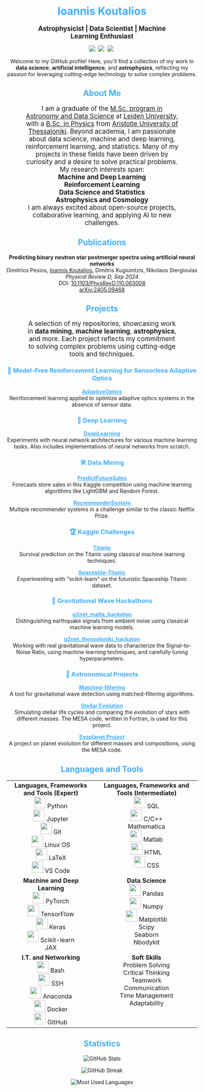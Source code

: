 <h1 align="center" style="color: #44AEFB;"> Ioannis Koutalios </h1>

<p align="center" style="margin: 0 50px; font-size: 17px;">
  <strong>Astrophysicist | Data Scientist | Machine Learning Enthusiast</strong>
</p>

<p align="center">
<a target="_blank" rel="noreferrer noopener" href="https://koutalios.space/"><img src="https://img.shields.io/badge/Website-149c90?style=for-the-badge&logo=iterm2&logoColor=white alt="Website" /></a>&nbsp;
<a target="_blank" rel="noreferrer noopener" href="https://www.linkedin.com/in/koutalios-ioannis/"><img src="https://img.shields.io/badge/LinkedIn-0e76a8?style=for-the-badge&logo=linkedin&logoColor=white alt="LinkedIn" /></a>&nbsp;
<a target="_blank" rel="noreferrer noopener" href="mailto:jkoutalios@gmail.com"><img src="https://img.shields.io/badge/Email-ff69b4?style=for-the-badge&logo=gmail&logoColor=white alt="Email" /></a>&nbsp;
</p>

<p align="center">
  Welcome to my GitHub profile! Here, you'll find a collection of my work in <strong>data science</strong>, <strong>artificial intelligence</strong>, and <strong>astrophysics</strong>, reflecting my passion for leveraging cutting-edge technology to solve complex problems.
</p>

<!-- Begin About Me -->
<h2 align="center" style="color: #44AEFB;">About Me</h2>

<p align="center" style="margin: 0 50px; font-size: 17px;">
  I am a graduate of the <a href="https://www.universiteitleiden.nl/en/education/study-programmes/master/astronomy/astronomy-and-data-science">M.Sc. program in Astronomy and Data Science</a> at <a href="https://www.universiteitleiden.nl/en">Leiden University</a>, with a <a href="https://www.physics.auth.gr/en/">B.Sc. in Physics</a> from <a href="https://www.auth.gr/en">Aristotle University of Thessaloniki</a>. Beyond academia, I am passionate about data science, machine and deep learning, reinforcement learning, and statistics. Many of my projects in these fields have been driven by curiosity and a desire to solve practical problems. My research interests span:
  <br>
  <strong>Machine and Deep Learning</strong>
  <br>
  <strong>Reinforcement Learning</strong>
  <br>
  <strong>Data Science and Statistics</strong>
  <br>
  <strong>Astrophysics and Cosmology</strong>
</p>

<p align="center" style="margin: 0 50px; font-size: 17px;">
  I am always excited about open-source projects, collaborative learning, and applying AI to new challenges.
</p>

<!-- Begin Publications -->
<h2 align="center" style="color: #44AEFB;">Publications</h2>

<p align="center">
  <strong>Predicting binary neutron star postmerger spectra using artificial neural networks</strong><br>
  Dimitrios Pesios, <u>Ioannis Koutalios</u>, Dimitris Kugiumtzis, Nikolaos Stergioulas<br>
  <em>Physical Review D, Sep 2024</em><br>
  DOI: <a href="https://doi.org/10.1103/PhysRevD.110.063008" target="_blank" rel="noopener noreferrer">
    10.1103/PhysRevD.110.063008
  </a><br>
  <a href="https://arxiv.org/abs/2405.09468" target="_blank" rel="noopener noreferrer">
    arXiv:2405.09468
  </a>
  
<!-- Begin Projects Section -->
<h2 align="center" style="color: #44AEFB;">Projects</h2>

<p align="center" style="margin: 0 50px; font-size: 17px;">
  A selection of my repositories, showcasing work in <strong>data mining</strong>, <strong>machine learning</strong>, <strong>astrophysics</strong>, and more. Each project reflects my commitment to solving complex problems using cutting-edge tools and techniques.
</p>

<div align="center">
  <h3 align="center" style="color: #44AEFB;">🌟 Model-Free Reinforcement Learning for Sensorless Adaptive Optics</h3>
  <p align="center">
    <a href="https://github.com/johnkou97/AdaptiveOptics" target="_blank" style="color: #44AEFB;">
      <strong>AdaptiveOptics</strong>
    </a><br>
    Reinforcement learning applied to optimize adaptive optics systems in the absence of sensor data.
  </p>

  <h3 align="center" style="color: #44AEFB;">🤖 Deep Learning</h3>
  <p align="center">
    <a href="https://github.com/johnkou97/DeepLearning" target="_blank" style="color: #44AEFB;">
      <strong>DeepLearning</strong>
    </a><br>
    Experiments with neural network architectures for various machine learning tasks. Also includes implementations of neural networks from scratch.
  </p>

  <h3 align="center" style="color: #44AEFB;">🛠 Data Mining</h3>
  <p align="center">
    <a href="https://github.com/johnkou97/PredictFutureSales" target="_blank" style="color: #44AEFB;">
      <strong>PredictFutureSales</strong>
    </a><br>
    Forecasts store sales in this Kaggle competition using machine learning algorithms like LightGBM and Random Forest.
  </p>
  <p align="center">
    <a href="https://github.com/johnkou97/RecommenderSystem" target="_blank" style="color: #44AEFB;">
      <strong>RecommenderSystem</strong>
    </a><br>
    Multiple recommender systems in a challenge similar to the classic Netflix Prize.
  </p>

  <h3 align="center" style="color: #44AEFB;">🏆 Kaggle Challenges</h3>
  <p align="center">
    <a href="https://github.com/johnkou97/Titanic" target="_blank" style="color: #44AEFB;">
      <strong>Titanic</strong>
    </a><br>
    Survival prediction on the Titanic using classical machine learning techniques.
  </p>
  <p align="center">
    <a href="https://github.com/johnkou97/Spaceship-Titanic" target="_blank" style="color: #44AEFB;">
      <strong>Spaceship-Titanic</strong>
    </a><br>
    Experimenting with "scikit-learn" on the futuristic Spaceship Titanic dataset.
  </p>

  <h3 align="center" style="color: #44AEFB;">🌌 Gravitational Wave Hackathons</h3>
  <p align="center">
    <a href="https://github.com/johnkou97/g2net_malta_hackaton" target="_blank" style="color: #44AEFB;">
      <strong>g2net_malta_hackaton</strong>
    </a><br>
    Distinguishing earthquake signals from ambient noise using classical machine learning models.
  </p>
  <p align="center">
    <a href="https://github.com/johnkou97/g2net_thessaloniki_hackaton" target="_blank" style="color: #44AEFB;">
      <strong>g2net_thessaloniki_hackaton</strong>
    </a><br>
    Working with real gravitational wave data to characterize the Signal-to-Noise Ratio, using machine learning techniques, and carefully tuning hyperparameters.
  </p>

  <h3 align="center" style="color: #44AEFB;">🔭 Astronomical Projects</h3>
  <p align="center">
    <a href="https://github.com/johnkou97/matched-filtering" target="_blank" style="color: #44AEFB;">
      <strong>Matched-filtering</strong>
    </a><br>
    A tool for gravitational wave detection using matched-filtering algorithms.
  </p>
  <p align="center">
    <a href="https://github.com/johnkou97/stellar_evolution" target="_blank" style="color: #44AEFB;">
      <strong>Stellar Evolution</strong>
    </a><br>
    Simulating stellar life cycles and comparing the evolution of stars with different masses. The MESA code, written in Fortran, is used for this project.
  </p>
  <p align="center">
    <a href="https://github.com/johnkou97/Exoplanet_project" target="_blank" style="color: #44AEFB;">
      <strong>Exoplanet Project</strong>
    </a><br>
    A project on planet evolution for different masses and compositions, using the MESA code.
  </p>
</div>

<h2 align="center" style="color: #44AEFB;">Languages and Tools</h2>

<table align="center" width="100%">
  <tr>
    <td align="center" valign="top">
      <strong>Languages, Frameworks and Tools (Expert)</strong><br>
      <img src="https://cdn.jsdelivr.net/gh/devicons/devicon/icons/python/python-original.svg" width="30"> Python<br>
      <img src="https://cdn.jsdelivr.net/gh/devicons/devicon/icons/jupyter/jupyter-original-wordmark.svg" width="30"> Jupyter<br>
      <img src="https://cdn.jsdelivr.net/gh/devicons/devicon/icons/git/git-original.svg" width="30"> Git<br>
      <img src="https://cdn.jsdelivr.net/gh/devicons/devicon/icons/linux/linux-original.svg" width="30"> Linux OS<br>
      <img src="https://cdn.jsdelivr.net/gh/devicons/devicon/icons/latex/latex-original.svg" width="30"> LaTeX<br>
      <img src="https://cdn.jsdelivr.net/gh/devicons/devicon/icons/vscode/vscode-original.svg" width="30"> VS Code
    </td>
    <td align="center" valign="top">
      <strong>Languages, Frameworks and Tools (Intermediate)</strong><br>
      <img src="https://cdn.jsdelivr.net/gh/devicons/devicon/icons/mysql/mysql-original.svg" width="30"> SQL<br>
      <img src="https://cdn.jsdelivr.net/gh/devicons/devicon/icons/c/c-original.svg" width="30"> C/C++<br>
      Mathematica<br>
      <img src="https://cdn.jsdelivr.net/gh/devicons/devicon/icons/matlab/matlab-original.svg" width="30"> Matlab<br>
      <img src="https://cdn.jsdelivr.net/gh/devicons/devicon/icons/html5/html5-original.svg" width="30"> HTML<br>
      <img src="https://cdn.jsdelivr.net/gh/devicons/devicon/icons/css3/css3-original.svg" width="30"> CSS
    </td>
  </tr>
  <tr>
    <td align="center" valign="top">
      <strong>Machine and Deep Learning</strong><br>
      <img src="https://cdn.jsdelivr.net/gh/devicons/devicon/icons/pytorch/pytorch-original.svg" width="30"> PyTorch<br>
      <img src="https://cdn.jsdelivr.net/gh/devicons/devicon/icons/tensorflow/tensorflow-original.svg" width="30"> TensorFlow<br>
      <img src="https://cdn.jsdelivr.net/gh/devicons/devicon/icons/keras/keras-original.svg" width="30"> Keras<br>
      <img src="https://cdn.jsdelivr.net/gh/devicons/devicon@latest/icons/scikitlearn/scikitlearn-original.svg" width="30"> Scikit-learn<br>
      JAX
    </td>
    <td align="center" valign="top">
      <strong>Data Science</strong><br>
      <img src="https://cdn.jsdelivr.net/gh/devicons/devicon/icons/pandas/pandas-original.svg" width="30"> Pandas<br>
      <img src="https://cdn.jsdelivr.net/gh/devicons/devicon/icons/numpy/numpy-original.svg" width="30"> Numpy<br>
      <img src="https://cdn.jsdelivr.net/gh/devicons/devicon/icons/matplotlib/matplotlib-original.svg" width="30"> Matplotlib<br>
      Scipy<br>
      Seaborn<br>
      Nbodykit
    </td>
  </tr>
  <tr>
    <td align="center" valign="top">
      <strong>I.T. and Networking</strong><br>
      <img src="https://cdn.jsdelivr.net/gh/devicons/devicon/icons/bash/bash-original.svg" width="30"> Bash<br>
      <img src="https://cdn.jsdelivr.net/gh/devicons/devicon@latest/icons/ssh/ssh-original-wordmark.svg" width="30"> SSH<br>
      <img src="https://cdn.jsdelivr.net/gh/devicons/devicon/icons/anaconda/anaconda-original.svg" width="30"> Anaconda<br>
      <img src="https://cdn.jsdelivr.net/gh/devicons/devicon/icons/docker/docker-original.svg" width="30"> Docker<br>
        <img src="https://cdn.jsdelivr.net/gh/devicons/devicon@latest/icons/github/github-original.svg" width="30"> GitHub
    </td>
    <td align="center" valign="top">
      <strong>Soft Skills</strong><br>
      Problem Solving<br>
      Critical Thinking<br>
      Teamwork<br>
      Communication<br>
      Time Management<br>
      Adaptability
    </td>
  </tr>
</table>

<!-- Statistics -->
<h2 align="center" style="color: #44AEFB;">Statistics</h2>

<!-- Begin Stats Cards -->
<!-- Resources:  -->
<!-- Github & Languages Stats: https://github.com/anuraghazra/github-readme-stats --> 
<!-- Streak Stats: https://github.com/denvercoder1/github-readme-streak-stats -->
<div class="stats" align="center">

![GitHub Stats](https://github-readme-stats.vercel.app/api?username=johnkou97&hide=stars&count_private=true&show_icons=true&theme=algolia&border_radius=20)

![GitHub Streak](https://streak-stats.demolab.com?user=johnkou97&count_private=true&theme=algolia&border_radius=20)


![Most Used Languages](https://github-readme-stats.vercel.app/api/top-langs/?username=johnkou97&layout=compact&show_icons=true&theme=algolia&border_radius=20)
</div>
<!--  End Stats Cards -->
